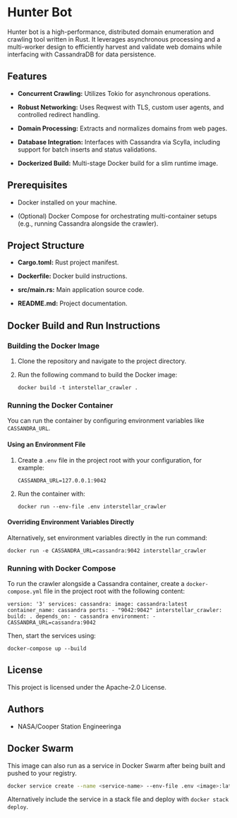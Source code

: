 Hunter Bot
====================

Hunter bot is a high-performance, distributed domain enumeration and crawling tool written in Rust. It leverages asynchronous processing and a multi-worker design to efficiently harvest and validate web domains while interfacing with CassandraDB for data persistence.

Features
--------

-   **Concurrent Crawling:** Utilizes Tokio for asynchronous operations.

-   **Robust Networking:** Uses Reqwest with TLS, custom user agents, and controlled redirect handling.

-   **Domain Processing:** Extracts and normalizes domains from web pages.

-   **Database Integration:** Interfaces with Cassandra via Scylla, including support for batch inserts and status validations.

-   **Dockerized Build:** Multi-stage Docker build for a slim runtime image.

Prerequisites
-------------

-   Docker installed on your machine.

-   (Optional) Docker Compose for orchestrating multi-container setups (e.g., running Cassandra alongside the crawler).

Project Structure
-----------------

-   **Cargo.toml:** Rust project manifest.

-   **Dockerfile:** Docker build instructions.

-   **src/main.rs:** Main application source code.

-   **README.md:** Project documentation.

Docker Build and Run Instructions
---------------------------------

### Building the Docker Image

1.  Clone the repository and navigate to the project directory.

2.  Run the following command to build the Docker image:



    `docker build -t interstellar_crawler .`

### Running the Docker Container

You can run the container by configuring environment variables like `CASSANDRA_URL`.

#### Using an Environment File

1.  Create a `.env` file in the project root with your configuration, for example:

  

    `CASSANDRA_URL=127.0.0.1:9042`

2.  Run the container with:



    `docker run --env-file .env interstellar_crawler`

#### Overriding Environment Variables Directly

Alternatively, set environment variables directly in the run command:

`docker run -e CASSANDRA_URL=cassandra:9042 interstellar_crawler`

### Running with Docker Compose

To run the crawler alongside a Cassandra container, create a `docker-compose.yml` file in the project root with the following content:



`version: '3'
services:
  cassandra:
    image: cassandra:latest
    container_name: cassandra
    ports:
      - "9042:9042"
  interstellar_crawler:
    build: .
    depends_on:
      - cassandra
    environment:
      - CASSANDRA_URL=cassandra:9042`

Then, start the services using:



`docker-compose up --build`

License
-------

This project is licensed under the Apache-2.0 License.

Authors
-------

-   NASA/Cooper Station Engineeringa
## Docker Swarm

This image can also run as a service in Docker Swarm after being built and pushed to your registry.

```bash
docker service create --name <service-name> --env-file .env <image>:latest
```

Alternatively include the service in a stack file and deploy with `docker stack deploy`.
